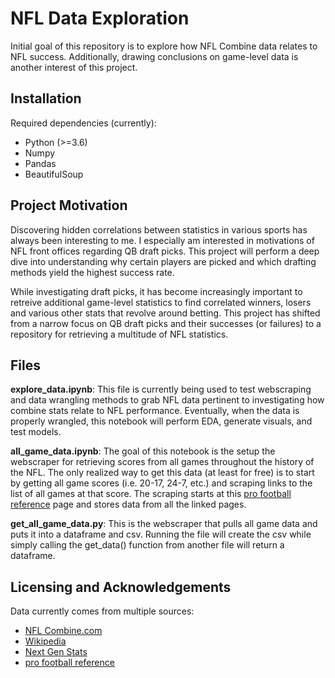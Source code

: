 # NFL Data Exploration
Initial goal of this repository is to explore how NFL Combine data relates to NFL success.  Additionally, drawing conclusions on game-level data is another interest of this project.

## Installation

Required dependencies (currently):

- Python (>=3.6)
- Numpy
- Pandas
- BeautifulSoup

## Project Motivation

Discovering hidden correlations between statistics in various sports has always been interesting to me. I especially am interested in motivations of NFL front offices regarding QB draft picks. This project will perform a deep dive into understanding why certain players are picked and which drafting methods yield the highest success rate.

While investigating draft picks, it has become increasingly important to retreive additional game-level statistics to find correlated winners, losers and various other stats that revolve around betting.  This project has shifted from a narrow focus on QB draft picks and their successes (or failures) to a repository for retrieving a multitude of NFL statistics.

## Files

**explore_data.ipynb**: This file is currently being used to test webscraping and data wrangling methods to grab NFL data pertinent to investigating how combine stats relate to NFL performance. Eventually, when the data is properly wrangled, this notebook will perform EDA, generate visuals, and test models.

**all_game_data.ipynb**: The goal of this notebook is the setup the webscraper for retrieving scores from all games throughout the history of the NFL.  The only realized way to get this data (at least for free) is to start by getting all game scores (i.e. 20-17, 24-7, etc.) and scraping links to the list of all games at that score.  The scraping starts at this [pro football reference](https://www.pro-football-reference.com/boxscores/game-scores.htm) page and stores data from all the linked pages.

**get_all_game_data.py**: This is the webscraper that pulls all game data and puts it into a dataframe and csv.  Running the file will create the csv while simply calling the get_data() function from another file will return a dataframe.

## Licensing and Acknowledgements

Data currently comes from multiple sources:

- [NFL Combine.com](https://nflcombineresults.com/)
- [Wikipedia](https://en.wikipedia.org/wiki/2021_NFL_Draft)
- [Next Gen Stats](https://nextgenstats.nfl.com/)
- [pro football reference](https://www.pro-football-reference.com)

